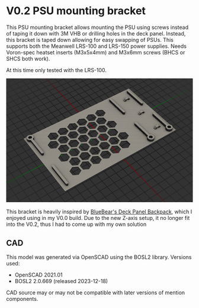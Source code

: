 V0.2 PSU mounting bracket
=========================

This PSU mounting bracket allows mounting the PSU using screws instead of taping
it down with 3M VHB or drilling holes in the deck panel. Instead, this bracket
is taped down allowing for easy swapping of PSUs. This supports both the
Meanwell LRS-100 and LRS-150 power supplies. Needs Voron-spec heatset inserts
(M3x5x4mm) and M3x6mm screws (BHCS or SHCS both work).

At this time only tested with the LRS-100.

![V0.2 PSU mounting bracket render](v0.2-psu-bracket.png)

This bracket is heavily inspired by [BlueBear's Deck Panel
Backpack][DeckPanelBackpack], which I enjoyed using in my V0.0 build. Due to the
new Z-axis setup, it no longer fit into the V0.2, thus I had to come up with my
own solution

[DeckPanelBackpack]: https://github.com/VoronDesign/VoronUsers/tree/41737fdc4be8a9b6ad6515d3085671b9876ebcde/printer_mods/BlueBear/Deck_Panel_Backpack

CAD
---

This model was generated via OpenSCAD using the BOSL2 library. Versions used:

- OpenSCAD 2021.01
- BOSL2 2.0.669 (released 2023-12-18)

CAD source may or may not be compatible with later versions of mention
components.
